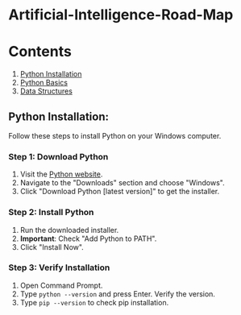 # Artificial-Intelligence-Road-Map

# Contents

1. [Python Installation](#Python-Installation)
2. [Python Basics](Python_Basics.ipynb)
3. [Data Structures](Data_Structures.ipynb)



## Python Installation:

Follow these steps to install Python on your Windows computer.

### Step 1: Download Python

1. Visit the [Python website](https://www.python.org/).
2. Navigate to the "Downloads" section and choose "Windows".
3. Click "Download Python [latest version]" to get the installer.

### Step 2: Install Python

1. Run the downloaded installer.
2. **Important**: Check "Add Python to PATH".
3. Click "Install Now".

### Step 3: Verify Installation

1. Open Command Prompt.
2. Type `python --version` and press Enter. Verify the version.
3. Type `pip --version` to check pip installation.
